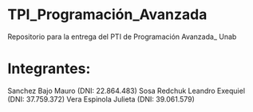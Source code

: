 # TPI_Programación_Avanzada
Repositorio para la entrega del PTI de Programación Avanzada_ Unab

# Integrantes:
Sanchez Bajo Mauro (DNI: 22.864.483)
Sosa Redchuk Leandro Exequiel (DNI: 37.759.372)
Vera Espinola Julieta (DNI: 39.061.579)


